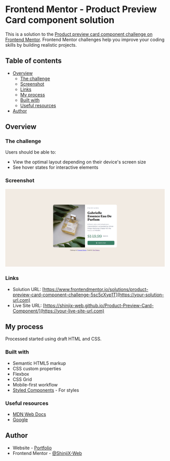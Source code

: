 # Frontend Mentor - Product Preview Card component solution

This is a solution to the [Product preview card component challenge on Frontend Mentor](https://www.frontendmentor.io/challenges/product-preview-card-component-GO7UmttRfa). Frontend Mentor challenges help you improve your coding skills by building realistic projects. 

## Table of contents

- [Overview](#overview)
  - [The challenge](#the-challenge)
  - [Screenshot](#screenshot)
  - [Links](#links)
  - [My process](#my-process)
  - [Built with](#built-with)
  - [Useful resources](#useful-resources)
- [Author](#author)

## Overview

### The challenge

Users should be able to:

- View the optimal layout depending on their device's screen size
- See hover states for interactive elements

### Screenshot

![.(/images/screenshot1.png](/images/screenshot1.png)

### Links

- Solution URL: [https://www.frontendmentor.io/solutions/product-preview-card-component-challenge-5sc5cXyp1T](https://your-solution-url.com)
- Live Site URL: [https://shinjix-web.github.io/Product-Preview-Card-Component/](https://your-live-site-url.com)

## My process

Processed started using draft HTML and CSS.

### Built with

- Semantic HTML5 markup
- CSS custom properties
- Flexbox
- CSS Grid
- Mobile-first workflow
- [Styled Components](https://styled-components.com/) - For styles

### Useful resources

- [MDN Web Docs](https://developer.mozilla.org/en-US/)
- [Google](https://www.google.com)


## Author

- Website - [Portfolio](https://www.natecorner.com)
- Frontend Mentor - [@ShinjiX-Web](https://www.frontendmentor.io/profile/yourusername)


